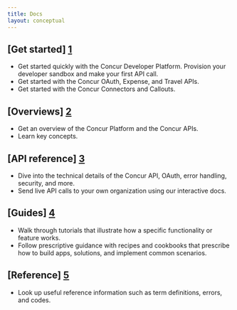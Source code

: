 ```yaml
---
title: Docs
layout: conceptual
---
```


## [Get started] [1]
- Get started quickly with the Concur Developer Platform. Provision your developer sandbox and make your first API call.
- Get started with the Concur OAuth, Expense, and Travel APIs.
- Get started with the Concur Connectors and Callouts.

## [Overviews] [2]
- Get an overview of the Concur Platform and the Concur APIs.
- Learn key concepts.

## [API reference] [3]
- Dive into the technical details of the Concur API, OAuth, error handling, security, and more.
- Send live API calls to your own organization using our interactive docs.

## [Guides] [4]
- Walk through tutorials that illustrate how a specific functionality or feature works.
- Follow prescriptive guidance with recipes and cookbooks that prescribe how to build apps, solutions, and  implement common scenarios.

## [Reference] [5]
- Look up useful reference information such as term definitions, errors, and codes.

[1]: http://concur.github.io/developer.concur.com/docs/get-started/
[2]: http://concur.github.io/developer.concur.com/docs/overviews/
[3]: http://concur.github.io/developer.concur.com/api-reference/
[4]: http://concur.github.io/developer.concur.com/docs/guides/
[5]: http://concur.github.io/developer.concur.com/docs/reference/

